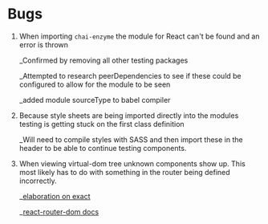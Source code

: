 # Bugs

1. When importing `chai-enzyme` the module for React can't be found and an error is thrown

   _Confirmed by removing all other testing packages
   
   _Attempted to research peerDependencies to see if these could be configured to allow for the module to be seen
   
   _added module sourceType to babel compiler

2. Because style sheets are being imported directly into the modules testing is getting stuck on the first class definition

   _Will need to compile styles with SASS and then import these in the header to be able to continue testing components.
  
3. When viewing virtual-dom tree unknown components show up. This most likely has to do with something in the router being defined incorrectly. 

   _[elaboration on exact](https://www.techiediaries.com/react-router-dom-v4/)
   
   _[react-router-dom docs](https://github.com/ReactTraining/react-router/blob/master/packages/react-router-dom/docs/guides/basic-components.md)
